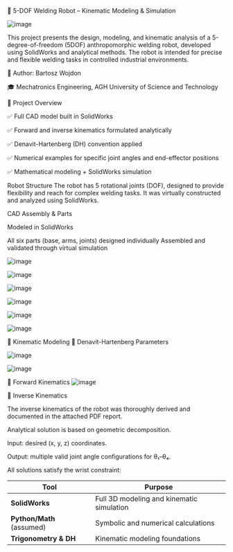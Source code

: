 🤖 5-DOF Welding Robot – Kinematic Modeling & Simulation

![image](https://github.com/user-attachments/assets/6064e07f-f151-4632-926a-ae4558f96e22)

This project presents the design, modeling, and kinematic analysis of a 5-degree-of-freedom (5DOF) anthropomorphic welding robot, developed using SolidWorks and analytical methods. The robot is intended for precise and flexible welding tasks in controlled industrial environments.

📘 Author: Bartosz Wojdon

🎓 Mechatronics Engineering, AGH University of Science and Technology


📌 Project Overview

✅ Full CAD model built in SolidWorks

✅ Forward and inverse kinematics formulated analytically

✅ Denavit-Hartenberg (DH) convention applied

✅ Numerical examples for specific joint angles and end-effector positions

✅ Mathematical modeling + SolidWorks simulation


Robot Structure
The robot has 5 rotational joints (DOF), designed to provide flexibility and reach for complex welding tasks. It was virtually constructed and analyzed using SolidWorks.


CAD Assembly & Parts

Modeled in SolidWorks

All six parts (base, arms, joints) designed individually Assembled and validated through virtual simulation

![image](https://github.com/user-attachments/assets/0d700a51-7dc4-4b42-b0ba-bb00f3cc907e)

![image](https://github.com/user-attachments/assets/5186a953-f16b-40eb-a3ea-ba5ead44f44f)

![image](https://github.com/user-attachments/assets/46b5e495-ab5f-4b4a-a930-37fb27708916)

![image](https://github.com/user-attachments/assets/10cc32fa-e6c2-4d98-8af4-0f55a48d2f7c)

![image](https://github.com/user-attachments/assets/083a2846-5aa4-4e67-bd84-b2559c8e47a5)

![image](https://github.com/user-attachments/assets/e341a49c-4dc2-44ce-9c7a-985229d648c7)


🧮 Kinematic Modeling
🔧 Denavit-Hartenberg Parameters

![image](https://github.com/user-attachments/assets/897dfce3-0951-4253-b3bf-4723d5312e49)

![image](https://github.com/user-attachments/assets/417bbe8c-30b5-4f3e-ab7f-c28eea30a145)


🔁 Forward Kinematics
![image](https://github.com/user-attachments/assets/bab3b3cb-2e1e-4320-906f-f2d3479817a9)

🔄 Inverse Kinematics

The inverse kinematics of the robot was thoroughly derived and documented in the attached PDF report.

Analytical solution is based on geometric decomposition.

Input: desired (x, y, z) coordinates.

Output: multiple valid joint angle configurations for θ₁–θ₄.

All solutions satisfy the wrist constraint:


| Tool                      | Purpose                                   |
| ------------------------- | ----------------------------------------- |
| **SolidWorks**            | Full 3D modeling and kinematic simulation |
| **Python/Math** (assumed) | Symbolic and numerical calculations       |
| **Trigonometry & DH**     | Kinematic modeling foundations            |
